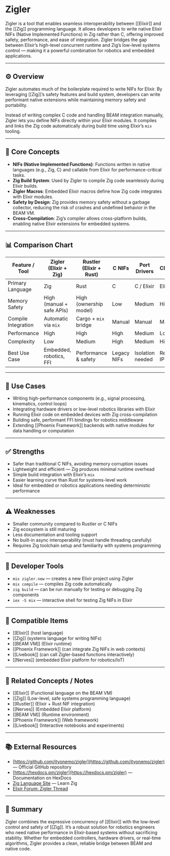 # Zigler

Zigler is a tool that enables seamless interoperability between [[Elixir]] and the [[Zig]] programming language. It allows developers to write native Elixir NIFs (Native Implemented Functions) in Zig rather than C, offering improved safety, performance, and ease of integration. Zigler bridges the gap between Elixir’s high-level concurrent runtime and Zig’s low-level systems control — making it a powerful combination for robotics and embedded applications.

---

## ⚙️ Overview

Zigler automates much of the boilerplate required to write NIFs for Elixir. By leveraging [[Zig]]’s safety features and build system, developers can write performant native extensions while maintaining memory safety and portability.

Instead of writing complex C code and handling BEAM integration manually, Zigler lets you define NIFs directly within your Elixir modules. It compiles and links the Zig code automatically during build time using Elixir’s `mix` tooling.

---

## 🧠 Core Concepts

- **NIFs (Native Implemented Functions)**: Functions written in native languages (e.g., Zig, C) and callable from Elixir for performance-critical tasks.
- **Zig Build System**: Used by Zigler to compile Zig code seamlessly during Elixir builds.
- **Zigler Macros**: Embedded Elixir macros define how Zig code integrates with Elixir modules.
- **Safety by Design**: Zig provides memory safety without a garbage collector, reducing the risk of crashes and undefined behavior in the BEAM VM.
- **Cross-Compilation**: Zig’s compiler allows cross-platform builds, enabling native Elixir extensions for embedded systems.

---

## 📊 Comparison Chart

| Feature / Tool             | **Zigler (Elixir + Zig)** | **Rustler (Elixir + Rust)** | **C NIFs** | **Port Drivers** | **CNodes** |
|-----------------------------|----------------------------|-----------------------------|-------------|------------------|-------------|
| Primary Language            | Zig                        | Rust                        | C           | C / Elixir       | Elixir / C  |
| Memory Safety               | High (manual + safe APIs)  | High (ownership model)      | Low         | Medium           | High        |
| Compile Integration         | Automatic via `mix`        | Cargo + `mix` bridge        | Manual      | Manual           | Manual      |
| Performance                 | High                       | High                        | High        | Medium           | Low         |
| Complexity                  | Low                        | Medium                      | High        | Medium           | High        |
| Best Use Case               | Embedded, robotics, FFI     | Performance & safety         | Legacy NIFs | Isolation needed | Remote IPC  |

---

## 🔩 Use Cases

- Writing high-performance components (e.g., signal processing, kinematics, control loops)
- Integrating hardware drivers or low-level robotics libraries with Elixir
- Running Elixir code on embedded devices with Zig cross-compilation
- Building safe, performant FFI bindings for robotics middleware
- Extending [[Phoenix Framework]] backends with native modules for data handling or computation

---

## ✅ Strengths

- Safer than traditional C NIFs, avoiding memory corruption issues
- Lightweight and efficient — Zig produces minimal runtime overhead
- Simple build integration with Elixir’s `mix`
- Easier learning curve than Rust for systems-level work
- Ideal for embedded or robotics applications needing deterministic performance

---

## ⚠️ Weaknesses

- Smaller community compared to Rustler or C NIFs
- Zig ecosystem is still maturing
- Less documentation and tooling support
- No built-in async interoperability (must handle threading carefully)
- Requires Zig toolchain setup and familiarity with systems programming

---

## 🧰 Developer Tools

- `mix zigler.new` — creates a new Elixir project using Zigler  
- `mix compile` — compiles Zig code automatically  
- `zig build` — can be run manually for testing or debugging Zig components  
- `iex -S mix` — interactive shell for testing Zig NIFs in Elixir  

---

## 🔌 Compatible Items

- [[Elixir]] (host language)
- [[Zig]] (systems language for writing NIFs)
- [[BEAM VM]] (Elixir runtime)
- [[Phoenix Framework]] (can integrate Zig NIFs in web contexts)
- [[Livebook]] (can call Zigler-based functions interactively)
- [[Nerves]] (embedded Elixir platform for robotics/IoT)

---

## 🔗 Related Concepts / Notes

- [[Elixir]] (Functional language on the BEAM VM)
- [[Zig]] (Low-level, safe systems programming language)
- [[Rustler]] (Elixir + Rust NIF integration)
- [[Nerves]] (Embedded Elixir platform)
- [[BEAM VM]] (Runtime environment)
- [[Phoenix Framework]] (Web framework)
- [[Livebook]] (Interactive notebooks and experiments)

---

## 📚 External Resources

- [https://github.com/ityonemo/zigler](https://github.com/ityonemo/zigler) — Official GitHub repository  
- [https://hexdocs.pm/zigler](https://hexdocs.pm/zigler) — Documentation on HexDocs  
- [Zig Language Site](https://ziglang.org) — Learn Zig  
- [Elixir Forum: Zigler Thread](https://elixirforum.com/t/zigler-zig-nif-builder/)

---

## 🏁 Summary

Zigler combines the expressive concurrency of [[Elixir]] with the low-level control and safety of [[Zig]]. It’s a robust solution for robotics engineers who need native performance in Elixir-based systems without sacrificing stability. Whether for embedded controllers, hardware drivers, or real-time algorithms, Zigler provides a clean, reliable bridge between BEAM and native code.

